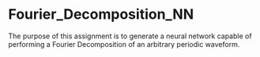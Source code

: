 # Fourier_Decomposition_NN
The purpose of this assignment is to generate a neural network capable of performing a Fourier Decomposition of an arbitrary periodic waveform.
